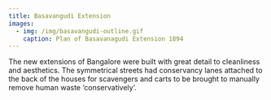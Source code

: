 ```yaml
---
title: Basavangudi Extension
images:
  - img: /img/basavangudi-outline.gif
    caption: Plan of Basavanagudi Extension 1894
---
```

The new extensions of Bangalore were built with great detail to cleanliness and aesthetics. The symmetrical streets had conservancy lanes attached to the back of the houses for scavengers and carts to be brought to manually remove human waste ‘conservatively’.